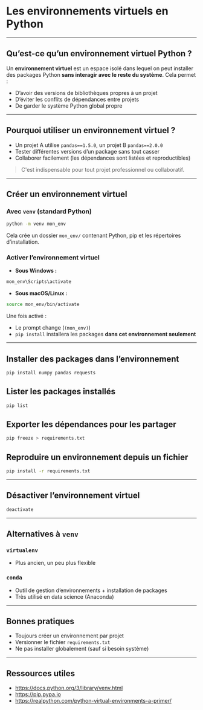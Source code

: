 # Les environnements virtuels en Python

---

## Qu’est-ce qu’un environnement virtuel Python ?
Un **environnement virtuel** est un espace isolé dans lequel on peut installer des packages Python **sans interagir avec le reste du système**. Cela permet :
- D’avoir des versions de bibliothèques propres à un projet
- D’éviter les conflits de dépendances entre projets
- De garder le système Python global propre

---

## Pourquoi utiliser un environnement virtuel ?
- Un projet A utilise `pandas==1.5.0`, un projet B `pandas==2.0.0`
- Tester différentes versions d’un package sans tout casser
- Collaborer facilement (les dépendances sont listées et reproductibles)

> C'est indispensable pour tout projet professionnel ou collaboratif.

---

## Créer un environnement virtuel
### Avec `venv` (standard Python)
```bash
python -m venv mon_env
```
Cela crée un dossier `mon_env/` contenant Python, pip et les répertoires d’installation.

### Activer l’environnement virtuel
- **Sous Windows :**
```bash
mon_env\Scripts\activate
```
- **Sous macOS/Linux :**
```bash
source mon_env/bin/activate
```

Une fois activé :
- Le prompt change (`(mon_env)`)
- `pip install` installera les packages **dans cet environnement seulement**

---

## Installer des packages dans l’environnement
```bash
pip install numpy pandas requests
```

## Lister les packages installés
```bash
pip list
```

## Exporter les dépendances pour les partager
```bash
pip freeze > requirements.txt
```

## Reproduire un environnement depuis un fichier
```bash
pip install -r requirements.txt
```

---

## Désactiver l’environnement virtuel
```bash
deactivate
```

---

## Alternatives à `venv`
### `virtualenv`
- Plus ancien, un peu plus flexible

### `conda`
- Outil de gestion d’environnements + installation de packages
- Très utilisé en data science (Anaconda)

---

## Bonnes pratiques
- Toujours créer un environnement par projet
- Versionner le fichier `requirements.txt`
- Ne pas installer globalement (sauf si besoin système)

---

## Ressources utiles
- https://docs.python.org/3/library/venv.html
- https://pip.pypa.io
- https://realpython.com/python-virtual-environments-a-primer/

